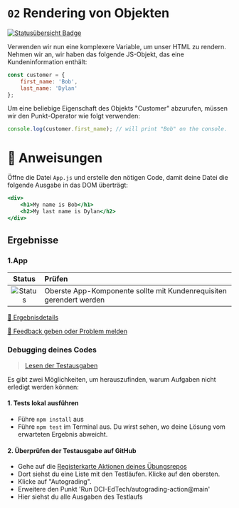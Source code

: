 # `02` Rendering von Objekten
[![Statusübersicht Badge](../../blob/badges/.github/badges/autograding/badge.svg)](#Ergebnisse)


Verwenden wir nun eine komplexere Variable, um unser HTML zu rendern. Nehmen wir an, wir haben das folgende JS-Objekt, das eine Kundeninformation enthält:

```js
const customer = {
    first_name: 'Bob',
    last_name: 'Dylan'
};
```

Um eine beliebige Eigenschaft des Objekts "Customer" abzurufen, müssen wir den Punkt-Operator wie folgt verwenden:

```js
console.log(customer.first_name); // will print "Bob" on the console.
```

# :speech_balloon: Anweisungen

Öffne die Datei `App.js` und erstelle den nötigen Code, damit deine Datei die folgende Ausgabe in das DOM überträgt:

```jsx
<div>
    <h1>My name is Bob</h1>
    <h2>My last name is Dylan</h2>
</div>
```

[//]: # (autograding info start)
## Ergebnisse


### 1.App

| Status | Prüfen |
| :-------------------------------------: | :--------------------------------------------------------------------------------------- |
| ![Status](../../blob/badges/.github/badges/autograding/status0.svg) | Oberste App-Komponente sollte mit Kundenrequisiten gerendert werden |



[🔬 Ergebnisdetails](https://github.com/DigitalCareerInstitute/SPA-boilerplate-rendering-dynamic-data/actions)

[📢 Feedback geben oder Problem melden](https://docs.google.com/forms/d/e/1FAIpQLSfS8wPh6bCMTLF2wmjiE5_UhPiOEnubEwwPLN_M8zTCjx5qbg/viewform?usp=pp_url&entry.652569746=SPA-boilerplate-rendering-dynamic-data&entry.2115011968=https%3A%2F%2Fgithub.com%2FDigitalCareerInstitute%2FSPA-boilerplate-rendering-dynamic-data)

### Debugging deines Codes
> [Lesen der Testausgaben](https://github.com/DCI-EdTech/autograding-setup/wiki/Reading-test-outputs)

Es gibt zwei Möglichkeiten, um herauszufinden, warum Aufgaben nicht erledigt werden können:
#### 1. Tests lokal ausführen
- Führe `npm install` aus
- Führe `npm test` im Terminal aus. Du wirst sehen, wo deine Lösung vom erwarteten Ergebnis abweicht.

#### 2. Überprüfen der Testausgabe auf GitHub
- Gehe auf die [Registerkarte Aktionen deines Übungsrepos](https://github.com/DigitalCareerInstitute/SPA-boilerplate-rendering-dynamic-data/actions)
- Dort siehst du eine Liste mit den Testläufen. Klicke auf den obersten.
- Klicke auf "Autograding".
- Erweitere den Punkt 'Run DCI-EdTech/autograding-action@main'
- Hier siehst du alle Ausgaben des Testlaufs

[//]: # (autograding info end)

